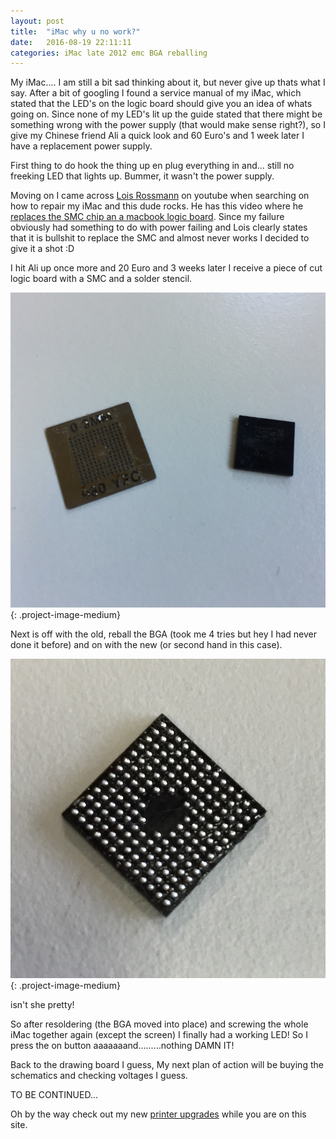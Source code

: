 ```yaml
---
layout: post
title:  "iMac why u no work?"
date:   2016-08-19 22:11:11
categories: iMac late 2012 emc BGA reballing
---
```


My iMac.... I am still a bit sad thinking about it, but never give up thats what I say.
After a bit of googling I found a service manual of my iMac, which stated that the LED's on the logic board should give you an idea of whats going on. Since none of my LED's lit up the guide stated that there might be something wrong with the power supply (that would make sense right?), so I give my Chinese friend Ali a quick look and 60 Euro's and 1 week later I have a replacement power supply.

First thing to do hook the thing up en plug everything in and... still no freeking LED that lights up. Bummer, it wasn't the power supply.

Moving on I came across [Lois Rossmann](https://www.youtube.com/user/rossmanngroup) on youtube when searching on how to repair my iMac and this dude rocks. He has this video where he [replaces the SMC chip an a macbook logic board](https://www.youtube.com/watch?v=D_Eiar3MPck). Since my failure obviously had something to do with power failing and Lois clearly states that it is bullshit to replace the SMC and almost never works I decided to give it a shot :D

I hit Ali up once more and 20 Euro and 3 weeks later I receive a piece of cut logic board with a SMC and a solder stencil.

![SMC and Stencil](/images/smc_and_stencil.jpg){: .project-image-medium}

Next is off with the old, reball the BGA (took me 4 tries but hey I had never done it before) and on with the new (or second hand in this case).

![Reballed SMC](/images/reballed.jpg){: .project-image-medium}

isn't she pretty!

So after resoldering (the BGA moved into place) and screwing the whole iMac together again (except the screen) I finally had a working LED!
So I press the on button aaaaaaand.........nothing DAMN IT!

Back to the drawing board I guess, My next plan of action will be buying the schematics and checking voltages I guess.

TO BE CONTINUED...

Oh by the way check out my new [printer upgrades](/projects/3d_printer/3d_printer_upgrades.html) while you are on this site.
